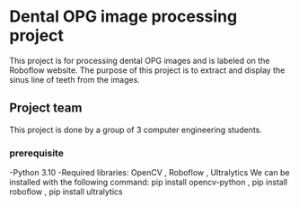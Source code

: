 # Dental OPG image processing project
This project is for processing dental OPG images and is labeled on the Roboflow website. The purpose of this project is to extract and display the sinus line of teeth from the images.

## Project team
This project is done by a group of 3 computer engineering students.

### prerequisite
-Python 3.10
-Required libraries: OpenCV , Roboflow , Ultralytics
We can be installed with the following command:
pip install opencv-python , pip install roboflow , pip install ultralytics
